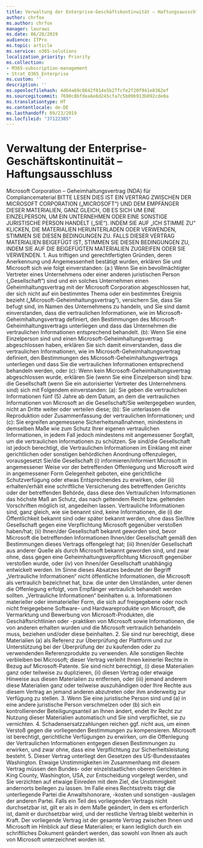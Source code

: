 ```yaml
---
title: Verwaltung der Enterprise-Geschäftskontinuität – Haftungsausschluss
author: chrfox
ms.author: chrfox
manager: laurawi
ms.date: 06/28/2019
audience: ITPro
ms.topic: article
ms.service: o365-solutions
localization_priority: Priority
ms.collection:
- M365-subscription-management
- Strat_O365_Enterprise
ms.custom: ''
description: ''
ms.openlocfilehash: 4d64a69c8642f014e5b27fcfe2f20f941e8362ef
ms.sourcegitcommit: 7690c8bfdea6e6d245cfa7c5b09b913b092cde0a
ms.translationtype: HT
ms.contentlocale: de-DE
ms.lasthandoff: 09/23/2019
ms.locfileid: "37122305"
---
```

# <a name="enterprise-business-continuity-management-legal-disclaimer"></a>Verwaltung der Enterprise-Geschäftskontinuität – Haftungsausschluss

Microsoft Corporation – Geheimhaltungsvertrag (NDA) für Compliancematerial   BITTE LESEN DIES IST EIN VERTRAG ZWISCHEN DER MICROSOFT CORPORATION („MICROSOFT“) UND DEM EMPFÄNGER DIESER MATERIALIEN, GANZ GLEICH, OB ES SICH UM EINE EINZELPERSON, UM EIN UNTERNEHMEN ODER EINE SONSTIGE JURISTISCHE PERSON HANDELT („SIE“). INDEM SIE AUF „ICH STIMME ZU“ KLICKEN, DIE MATERIALIEN HERUNTERLADEN ODER VERWENDEN, STIMMEN SIE DIESEN BEDINGUNGEN ZU. FALLS DIESER VERTRAG MATERIALIEN BEIGEFÜGT IST, STIMMEN SIE DIESEN BEDINGUNGEN ZU, INDEM SIE AUF DIE BEIGEFÜGTEN MATERIALIEN ZUGREIFEN ODER SIE VERWENDEN. 1. Aus triftigen und gerechtfertigten Gründen, deren Anerkennung und Angemessenheit bestätigt wurden, erklären Sie und Microsoft sich wie folgt einverstanden: (a:) Wenn Sie ein bevollmächtigter Vertreter eines Unternehmens oder einer anderen juristischen Person („Gesellschaft“) sind und ein solches Unternehmen einen Geheimhaltungsvertrag mit der Microsoft Corporation abgeschlossen hat, der sich nicht auf ein bestimmtes Thema oder ein bestimmtes Ereignis bezieht („Microsoft-Geheimhaltungsvertrag“), versichern Sie, dass Sie befugt sind, im Namen des Unternehmens zu handeln, und Sie sind damit einverstanden, dass die vertraulichen Informationen, wie im Microsoft-Geheimhaltungsvertrag definiert, den Bestimmungen des Microsoft-Geheimhaltungsvertrags unterliegen und dass das Unternehmen die vertraulichen Informationen entsprechend behandelt. (b): Wenn Sie eine Einzelperson sind und einen Microsoft-Geheimhaltungsvertrag abgeschlossen haben, erklären Sie sich damit einverstanden, dass die vertraulichen Informationen, wie im Microsoft-Geheimhaltungsvertrag definiert, den Bestimmungen des Microsoft-Geheimhaltungsvertrags unterliegen und dass Sie die vertraulichen Informationen entsprechend behandeln werden, oder (c): Wenn kein Microsoft-Geheimhaltungsvertrag abgeschlossen wurde, erklären Sie (wenn Sie eine Einzelperson sind) bzw. die Gesellschaft (wenn Sie ein autorisierter Vertreter des Unternehmens sind) sich mit Folgendem einverstanden: (a): Sie geben die vertraulichen Informationen fünf (5) Jahre ab dem Datum, an dem die vertraulichen Informationen von Microsoft an die Gesellschaft/Sie weitergegeben wurden, nicht an Dritte weiter oder verteilen diese; (b): Sie unterlassen die Reproduktion oder Zusammenfassung der vertraulichen Informationen; und (c): Sie ergreifen angemessene Sicherheitsmaßnahmen, mindestens in demselben Maße wie zum Schutz Ihrer eigenen vertraulichen Informationen, in jedem Fall jedoch mindestens mit angemessener Sorgfalt, um die vertraulichen Informationen zu schützen. Sie sind/die Gesellschaft ist jedoch berechtigt, die Vertraulichen Informationen im Einklang mit einer gerichtlichen oder sonstigen behördlichen Anordnung offenzulegen, vorausgesetzt Sie/die Gesellschaft (i) informieren/informiert Microsoft in angemessener Weise vor der betreffenden Offenlegung und Microsoft wird in angemessener Form Gelegenheit geboten, eine gerichtliche Schutzverfügung oder etwas Entsprechendes zu erwirken, oder (ii) erhalten/erhält eine schriftliche Versicherung des betreffenden Gerichts oder der betreffenden Behörde, dass diese den Vertraulichen Informationen das höchste Maß an Schutz, das nach geltendem Recht bzw. geltenden Vorschriften möglich ist, angedeihen lassen. Vertrauliche Informationen sind, ganz gleich, wie sie benannt sind, keine Informationen, die (i) der Öffentlichkeit bekannt sind oder später bekannt werden, ohne dass Sie/Ihre Gesellschaft gegen eine Verpflichtung Microsoft gegenüber verstoßen haben/hat; (ii) Ihnen/der Gesellschaft bekannt geworden sind, bevor Microsoft die betreffenden Informationen Ihnen/der Gesellschaft gemäß den Bestimmungen dieses Vertrags offengelegt hat; (iii) Ihnen/der Gesellschaft aus anderer Quelle als durch Microsoft bekannt geworden sind, und zwar ohne, dass gegen eine Geheimhaltungsverpflichtung Microsoft gegenüber verstoßen wurde, oder (iv) von Ihnen/der Gesellschaft unabhängig entwickelt werden. Im Sinne dieses Absatzes bedeutet der Begriff „Vertrauliche Informationen“ nicht öffentliche Informationen, die Microsoft als vertraulich bezeichnet hat, bzw. die unter den Umständen, unter denen die Offenlegung erfolgt, vom Empfänger vertraulich behandelt werden sollten. „Vertrauliche Informationen“ beinhalten u. a. Informationen materieller oder immaterieller Form, die sich auf freigegebene oder noch nicht freigegebene Software- und Hardwareprodukte von Microsoft, die Vermarktung und Bewerbung von Microsoft-Produkten, die Geschäftsrichtlinien oder -praktiken von Microsoft sowie Informationen, die von anderen erhalten wurden und die Microsoft vertraulich behandeln muss, beziehen und/oder diese beinhalten. 2. Sie sind nur berechtigt, diese Materialien (a) als Referenz zur Überprüfung der Plattform und zur Unterstützung bei der Überprüfung der zu kaufenden oder zu verwendenden Referenzprodukte zu verwenden. Alle sonstigen Rechte verbleiben bei Microsoft; dieser Vertrag verleiht Ihnen keinerlei Rechte in Bezug auf Microsoft-Patente. Sie sind nicht berechtigt, (i) diese Materialien ganz oder teilweise zu duplizieren, (ii) diesen Vertrag oder etwaige Hinweise aus diesen Materialien zu entfernen, oder (iii) jemand anderem diese Materialien ganz oder teilweise auszuhändigen oder Ihre Rechte aus diesem Vertrag an jemand anderen abzutreten oder ihm anderweitig zur Verfügung zu stellen. 3. Wenn Sie eine juristische  Person sind und (a) in eine andere juristische Person verschmelzen oder (b) sich ein kontrollierender Beteiligungsanteil an Ihnen ändert, endet Ihr Recht zur Nutzung dieser Materialien automatisch und Sie sind verpflichtet, sie zu vernichten. 4.  Schadensersatzzahlungen reichen ggf. nicht aus, um einen Verstoß gegen die vorliegenden Bestimmungen zu kompensieren.  Microsoft ist berechtigt, gerichtliche Verfügungen zu erwirken, um die Offenlegung der Vertraulichen Informationen entgegen diesen Bestimmungen zu erwirken, und zwar ohne, dass eine Verpflichtung zur Sicherheitsleistung besteht.  5. Dieser Vertrag unterliegt den Gesetzen des US-Bundesstaates Washington. Etwaige Unstimmigkeiten im Zusammenhang mit diesem Vertrag müssen den Bundes- oder einzelstaatlichen oberen Gerichten in King County, Washington, USA, zur Entscheidung vorgelegt werden, und Sie  verzichten auf etwaige Einreden mit dem Ziel,  die Unstimmigkeit andernorts beilegen zu lassen. Im Falle eines Rechtsstreits trägt die unterliegende Partei die Anwaltshonorare, -kosten und sonstigen -auslagen der anderen Partei. Falls ein Teil des vorliegenden Vertrags nicht durchsetzbar ist, gilt er als in dem Maße geändert, in dem es erforderlich ist, damit er durchsetzbar wird, und der restliche Vertrag bleibt weiterhin in Kraft. Der vorliegende Vertrag ist der gesamte Vertrag zwischen Ihnen und Microsoft im Hinblick auf diese Materialien; er kann lediglich durch ein schriftliches Dokument geändert werden, das sowohl von Ihnen als auch von Microsoft unterzeichnet worden ist.
